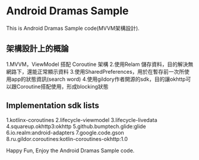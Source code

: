 # Android Dramas Sample

This is Android Dramas Sample code(MVVM架構設計).

## 架構設計上的概論
1.MVVM，ViewModel 搭配 Coroutine 架構
2.使用Relam 儲存資料，目的解決無網路下，還能正常顯示資料
3.使用SharedPreferences，用於在暫存前一次所使用app的狀態資訊(search word)
4.使用gildory作者開源的sdk，目的讓okhttp可以跟Coroutine搭配使用，形成blocking狀態


## Implementation sdk lists
1.kotlinx-coroutines
2.lifecycle-viewmodel
3.lifecycle-livedata
4.squareup.okhttp3:okhttp
5.github.bumptech.glide:glide
6.io.realm:android-adapters
7.google.code.gson
8.ru.gildor.coroutines:kotlin-coroutines-okhttp:1.0


Happy Fun, Enjoy the Android Dramas Sample code.
